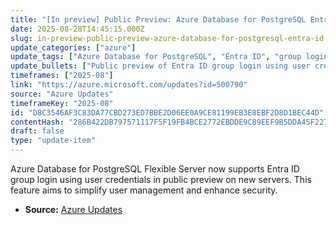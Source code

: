 ```yaml
---
title: "[In preview] Public Preview: Azure Database for PostgreSQL Entra ID group login using user credentials"
date: 2025-08-28T14:45:15.000Z
slug: in-preview-public-preview-azure-database-for-postgresql-entra-id-group-login-using-user-credentials
update_categories: ["azure"]
update_tags: ["Azure Database for PostgreSQL", "Entra ID", "group login", "public preview", "user credentials"]
update_bullets: ["Public preview of Entra ID group login using user credentials is available on newly provisioned Azure Database for PostgreSQL Flexible Servers.", "Feature improves user management and security within PostgreSQL Flexible Server environments."]
timeframes: ["2025-08"]
link: "https://azure.microsoft.com/updates?id=500790"
source: "Azure Updates"
timeframeKey: "2025-08"
id: "D8C3546AF3C83DA77CBD273ED7BBE2D06EE0A9CE81199EB3E8EBF2D8D1BEC44D"
contentHash: "286B422DB797571117F5F19FB4BCE2772EBDDE9C89EEF9B5DDA45F22755A017E"
draft: false
type: "update-item"
---
```


Azure Database for PostgreSQL Flexible Server now supports Entra ID group login using user credentials in public preview on new servers. This feature aims to simplify user management and enhance security.

- **Source:** [Azure Updates](https://azure.microsoft.com/updates?id=500790)
